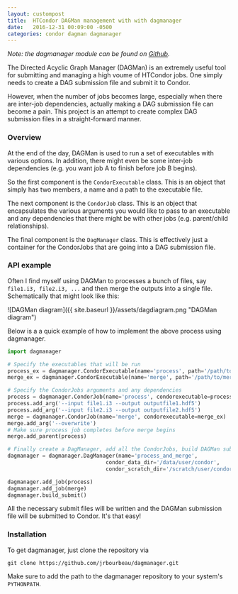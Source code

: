 ```yaml
---
layout: custompost
title:  HTCondor DAGMan management with with dagmanager
date:   2016-12-31 00:09:00 -0500
categories: condor dagman dagmanager
---
```



*Note: the dagmanager module can be found on <a class='underlined' href='https://github.com/jrbourbeau/dagmanager'>Github</a>.*

The Directed Acyclic Graph Manager (DAGMan) is an extremely useful tool for submitting and managing a high voume of HTCondor jobs. One simply needs to create a DAG submission file and submit it to Condor.

However, when the number of jobs becomes large, especially when there are inter-job dependencies, actually making a DAG submission file can become a pain. This project is an attempt to create complex DAG submission files in a straight-forward manner.

### Overview

At the end of the day, DAGMan is used to run a set of executables with various options. In addition, there might even be some inter-job dependencies (e.g. you want job A to finish before job B begins).

So the first component is the `CondorExecutable` class. This is an object that simply has two members, a name and a path to the executable file.

The next component is the `CondorJob` class. This is an object that encapsulates the various arguments you would like to pass to an executable and any dependencies that there might be with other jobs (e.g. parent/child relationships).

The final component is the `DagManager` class. This is effectively just a container for the CondorJobs that are going into a DAG submission file.


### API example

Often I find myself using DAGMan to processes a bunch of files, say `file1.i3, file2.i3, ...` and then merge the outputs into a single file. Schematically that might look like this:

![DAGMan diagram]({{ site.baseurl }}/assets/dagdiagram.png "DAGMan diagram")

Below is a a quick example of how to implement the above process using dagmanager.

```python
import dagmanager

# Specify the executables that will be run
process_ex = dagmanager.CondorExecutable(name='process', path='/path/to/process.py')
merge_ex = dagmanager.CondorExecutable(name='merge', path='/path/to/merge.py')

# Specify the CondorJobs arguments and any dependencies
process = dagmanager.CondorJob(name='process', condorexecutable=process_ex)
process.add_arg('--input file1.i3 --output outputfile1.hdf5')
process.add_arg('--input file2.i3 --output outputfile2.hdf5')
merge = dagmanager.CondorJob(name='merge', condorexecutable=merge_ex)
merge.add_arg('--overwrite')
# Make sure process job completes before merge begins
merge.add_parent(process)

# Finally create a DagManager, add all the CondorJobs, build DAGMan submission file and submit!
dagmanager = dagmanager.DagManager(name='process_and_merge',
                               condor_data_dir='/data/user/condor',
                               condor_scratch_dir='/scratch/user/condor')

dagmanager.add_job(process)
dagmanager.add_job(merge)
dagmanager.build_submit()

```

All the necessary submit files will be written and the DAGMan submission file will be submitted to Condor. It's that easy!


### Installation

To get dagmanager, just clone the repository via

```git clone https://github.com/jrbourbeau/dagmanager.git```

Make sure to add the path to the dagmanager repository to your system's `PYTHONPATH`.
